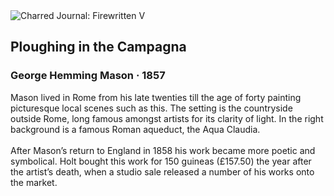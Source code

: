 <div class="artwork-of-the-day">
  <div class="container">
    <div class="img-wrapper">
      <img
        src="https://uploads4.wikiart.org/images/george-hemming-mason/ploughing-in-the-campagna-1857.jpg!Large.jpg"
        alt="Charred Journal: Firewritten V" />
    </div>
    <div class="artwork-detail">
      <div class="artwork-origin"> 
        <h2 class="artwork-name">Ploughing in the Campagna</h2>
        <h3 class="artist">
          George Hemming Mason
                    ·  1857
        </h3>
      </div>
      <p class="description">
        <span class="artwork-description-text ng-binding" ng-bind-html="viewModel.ArtworkOfTheDay.Description | unsafe">Mason lived in Rome from his late twenties till the age of forty painting picturesque local scenes such as this. The setting is the countryside outside Rome, long famous amongst artists for its clarity of light. In the right background is a famous Roman aqueduct, the Aqua Claudia.
<br>
<br>After Mason’s return to England in 1858 his work became more poetic and symbolical. Holt bought this work for 150 guineas (£157.50) the year after the artist’s death, when a studio sale released a number of his works onto the market.</span>
                        <div class="text-shadow-container" ng-show="showShadow" style=""></div>
      </p>
    </div>
  </div>

</div>
